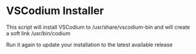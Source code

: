 # VSCodium Installer
This script will install VSCodium to /usr/share/vscodium-bin
and will create a soft link /usr/bin/codium


Run it again to update your installation to the latest available release
